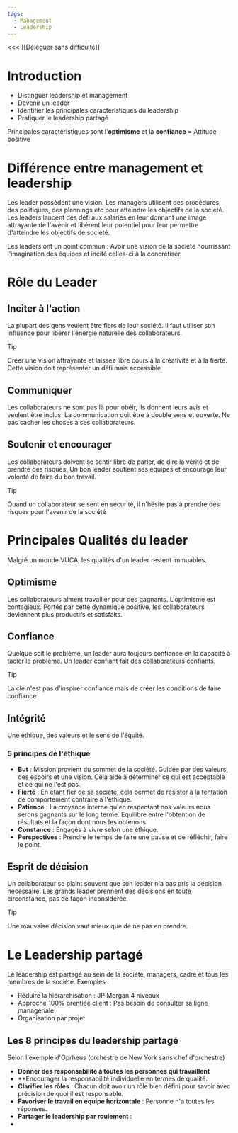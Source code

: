 ```yaml
---
tags:
  - Management
  - Leadership
---
```

<<< [[Déléguer sans difficulté]]

# Introduction
- Distinguer leadership et management
- Devenir un leader
- Identifier les principales caractéristiques du leadership
- Pratiquer le leadership partagé

Principales caractéristiques sont l'**optimisme** et la **confiance** = Attitude positive

# Différence entre management et leadership
Les leader possèdent une vision.
Les managers utilisent des procédures, des politiques, des plannings etc pour atteindre les objectifs de la société.
Les leaders lancent des défi aux salariés en leur donnant une image attrayante de l'avenir et libèrent leur potentiel pour leur permettre d'atteindre les objectifs de société.

Les leaders ont un point commun : Avoir une vision de la société nourrissant l'imagination des équipes et incité celles-ci à la concrétiser.

# Rôle du Leader
## Inciter à l'action
La plupart des gens veulent être fiers de leur société.
Il faut utiliser son influence pour libérer l'énergie naturelle des collaborateurs.

>[!tip]
>Créer une vision attrayante et laissez libre cours à la créativité et à la fierté.
>Cette vision doit représenter un défi mais accessible

## Communiquer
Les collaborateurs ne sont pas là pour obéir, ils donnent leurs avis et veulent être inclus. La communication doit être à double sens et ouverte. Ne pas cacher les choses à ses collaborateurs.

## Soutenir et encourager
Les collaborateurs doivent se sentir libre de parler, de dire la vérité et de prendre des risques.
Un bon leader soutient ses équipes et encourage leur volonté de faire du bon travail.
>[!tip]
>Quand un collaborateur se sent en sécurité, il n'hésite pas à prendre des risques pour l'avenir de la société



# Principales Qualités du leader
Malgré un monde VUCA, les qualités d'un leader restent immuables.

## Optimisme
Les collaborateurs aiment travailler pour des gagnants. L'optimisme est contagieux. Portés par cette dynamique positive, les collaborateurs deviennent plus productifs et satisfaits.

## Confiance
Quelque soit le problème, un leader aura toujours confiance en la capacité à tacler le problème. Un leader confiant fait des collaborateurs confiants.
>[!tip]
>La clé n'est pas d'inspirer confiance mais de créer les conditions de faire confiance


## Intégrité
Une éthique, des valeurs et le sens de l'équité.
### 5 principes de l'éthique
- **But** : Mission provient du sommet de la société. Guidée par des valeurs, des espoirs et une vision. Cela aide à déterminer ce qui est acceptable et ce qui ne l'est pas.
- **Fierté** : En étant fier de sa société, cela permet de résister à la tentation de comportement contraire à l'éthique.
- **Patience** : La croyance interne qu'en respectant nos valeurs nous serons gagnants sur le long terme. Equilibre entre l'obtention de résultats et la façon dont nous les obtenons.
- **Constance** : Engagés à vivre selon une éthique. 
- **Perspectives** : Prendre le temps de faire une pause et de réfléchir, faire le point.

## Esprit de décision
Un collaborateur se plaint souvent que son leader n'a pas pris la décision nécessaire. Les grands leader prennent des décisions en toute circonstance, pas de façon inconsidérée.
>[!tip]
>Une mauvaise décision vaut mieux que de ne pas en prendre.


# Le Leadership partagé
Le leadership est partagé au sein de la société, managers, cadre et tous les membres de la société.
Exemples :
- Réduire la hiérarchisation : JP Morgan 4 niveaux
- Approche 100% orentiée client : Pas besoin de consulter sa ligne managériale
- Organisation par projet

## Les 8 principes du leadership partagé
Selon l'exemple d'Oprheus (orchestre de New York sans chef d'orchestre)
- **Donner des responsabilité à toutes les personnes qui travaillent**
- **Encourager la responsabilité individuelle en termes de qualité.
- **Clarifier les rôles** : Chacun doit avoir un rôle bien défini pour savoir avec précision de quoi il est responsable.
- **Favoriser le travail en équipe horizontale** : Personne n'a toutes les réponses.
- **Partager le leadership par roulement** : 
- 

